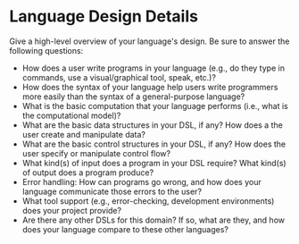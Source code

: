 Language Design Details
=======================

Give a high-level overview of your language's
design. Be sure to answer the following questions:

-   How does a user write programs in your language (e.g., do they type
    in commands, use a visual/graphical tool, speak, etc.)?
-   How does the syntax of your language help users write programmers
    more easily than the syntax of a general-purpose language?
-   What is the basic computation that your language performs (i.e.,
    what is the computational model)?
-   What are the basic data structures in your DSL, if any? How does a the user
    create and manipulate data?
-   What are the basic control structures in your DSL, if any? How does the user
    specify or manipulate control flow?
-   What kind(s) of input does a program in your DSL require? What
    kind(s) of output does a program produce?
-   Error handling: How can programs go wrong, and how does your
    language communicate those errors to the user?
-   What tool support (e.g., error-checking, development environments)
    does your project provide?
-   Are there any other DSLs for this domain? If so, what are they, and
    how does your language compare to these other languages?
